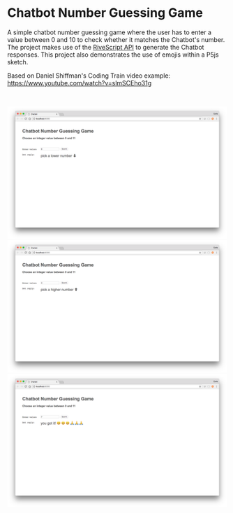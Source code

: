 # Chatbot Number Guessing Game #

A simple chatbot number guessing game where the user has to enter a value between 0 and 10 to check whether it matches the Chatbot's number. The project makes use of the [RiveScript API](https://www.rivescript.com) to generate the Chatbot responses. This project also demonstrates the use of emojis within a P5js sketch.


Based on Daniel Shiffman's Coding Train video example:
https://www.youtube.com/watch?v=slmSCEho31g

</br>
<p align="center">
  <img src="images/screenShot-01.png" width="650px"/>
  <img src="images/screenShot-02.png" width="650px"/>
  <img src="images/screenShot-03.png" width="650px"/>
</p>
